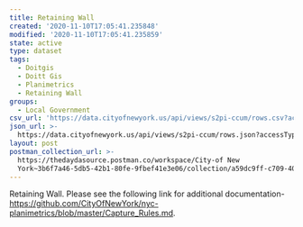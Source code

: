 ```yaml
---
title: Retaining Wall
created: '2020-11-10T17:05:41.235848'
modified: '2020-11-10T17:05:41.235859'
state: active
type: dataset
tags:
  - Doitgis
  - Doitt Gis
  - Planimetrics
  - Retaining Wall
groups:
  - Local Government
csv_url: 'https://data.cityofnewyork.us/api/views/s2pi-ccum/rows.csv?accessType=DOWNLOAD'
json_url: >-
  https://data.cityofnewyork.us/api/views/s2pi-ccum/rows.json?accessType=DOWNLOAD
layout: post
postman_collection_url: >-
  https://thedaydasource.postman.co/workspace/City-of New
  York~3b6f7a46-5db5-42b1-80fe-9fbef41e3e06/collection/a59dc9ff-c709-405e-8a3c-61f89bac1763
---
```

Retaining Wall. Please see the following link for additional documentation- https://github.com/CityOfNewYork/nyc-planimetrics/blob/master/Capture_Rules.md.
